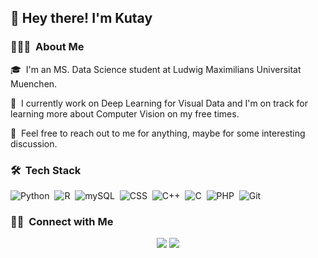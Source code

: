 ## 👋&nbsp;Hey there! I'm Kutay

### 👨🏻‍💻 &nbsp;About Me

🎓 &nbsp;I'm an MS. Data Science student at Ludwig Maximilians Universitat Muenchen.

🌱 &nbsp;I currently work on Deep Learning for Visual Data and I'm on track for learning more about Computer Vision on my free times.

💬 &nbsp;Feel free to reach out to me for anything, maybe for some interesting discussion.

### 🛠 &nbsp;Tech Stack
![Python](https://img.shields.io/badge/-Python-05122A?style=flat&logo=python)&nbsp;
![R](https://img.shields.io/badge/-R-05122A?style=flat&logo=R)&nbsp;
![mySQL](https://img.shields.io/badge/-MySQL-05122A?style=flat&logo=MySQL)&nbsp;
![CSS](https://img.shields.io/badge/-CSS-05122A?style=flat&logo=CSS3&logoColor=1572B6)&nbsp;
![C++](https://img.shields.io/badge/-C++-05122A?style=flat&logo=C%2B%2B&logoColor=00599C)&nbsp;
![C](https://img.shields.io/badge/-C-05122A?style=flat&logo=C&logoColor=A8B9CC)&nbsp;
![PHP](https://img.shields.io/badge/-PHP-05122A?style=flat&logo=php)&nbsp;
![Git](https://img.shields.io/badge/-Git-05122A?style=flat&logo=git)&nbsp;


### 🤝🏻 &nbsp;Connect with Me

<p align="center">
<a href="https://www.linkedin.com/in/kutay-t%C3%BCrko%C4%9Flu-a521591a2/"><img src="https://img.shields.io/badge/-Kutay%20Turkoglu-0077B5?style=flat&logo=Linkedin&logoColor=white"/></a>
<a href="mailto:kutay.turkoglu98@gmail.com"><img src="https://img.shields.io/badge/-kutay.turkoglu98@gmail.com-D14836?style=flat&logo=Gmail&logoColor=white"/></a>
</p>
